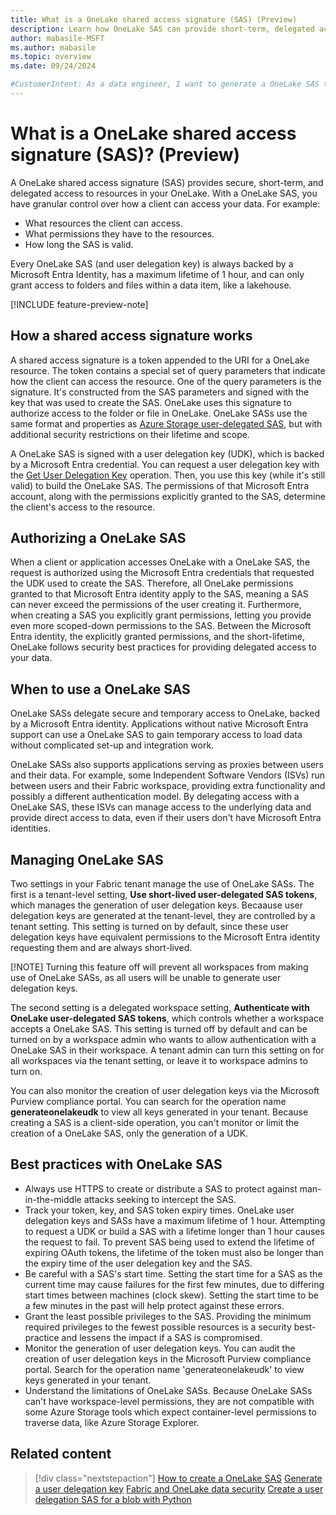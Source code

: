 ```yaml
---
title: What is a OneLake shared access signature (SAS) (Preview)
description: Learn how OneLake SAS can provide short-term, delegated access to OneLake
author: mabasile-MSFT
ms.author: mabasile
ms.topic: overview 
ms.date: 09/24/2024

#CustomerIntent: As a data engineer, I want to generate a OneLake SAS to integrate new applications into my Fabric environment.
---
```


# What is a OneLake shared access signature (SAS)? (Preview)

A OneLake shared access signature (SAS) provides secure, short-term, and delegated access to resources in your OneLake. With a OneLake SAS, you have granular control over how a client can access your data. For example:

- What resources the client can access.
- What permissions they have to the resources.
- How long the SAS is valid.

Every OneLake SAS (and user delegation key) is always backed by a Microsoft Entra Identity, has a maximum lifetime of 1 hour, and can only grant access to folders and files within a data item, like a lakehouse.

[!INCLUDE feature-preview-note]

## How a shared access signature works

A shared access signature is a token appended to the URI for a OneLake resource. The token contains a special set of query parameters that indicate how the client can access the resource. One of the query parameters is the signature. It's constructed from the SAS parameters and signed with the key that was used to create the SAS. OneLake uses this signature to authorize access to the folder or file in OneLake. OneLake SASs use the same format and properties as [Azure Storage user-delegated SAS](/rest/api/storageservices/create-user-delegation-sas), but with additional security restrictions on their lifetime and scope. 

A OneLake SAS is signed with a user delegation key (UDK), which is backed by a Microsoft Entra credential. You can request a user delegation key with the [Get User Delegation Key](/rest/api/storageservices/get-user-delegation-key) operation. Then, you use this key (while it's still valid) to build the OneLake SAS. The permissions of that Microsoft Entra
 account, along with the permissions explicitly granted to the SAS, determine the client's access to the resource.

## Authorizing a OneLake SAS

When a client or application accesses OneLake with a OneLake SAS, the request is authorized using the Microsoft Entra credentials that requested the UDK used to create the SAS. Therefore, all OneLake permissions granted to that Microsoft Entra identity apply to the SAS, meaning a SAS can never exceed the permissions of the user creating it. Furthermore, when creating a SAS you explicitly grant permissions, letting you provide even more scoped-down permissions to the SAS. Between the Microsoft Entra identity, the explicitly granted permissions, and the short-lifetime, OneLake follows security best practices for providing delegated access to your data.

## When to use a OneLake SAS

OneLake SASs delegate secure and temporary access to OneLake, backed by a Microsoft Entra identity. Applications without native Microsoft Entra support can use a OneLake SAS to gain temporary access to load data without complicated set-up and integration work.

OneLake SASs also supports applications serving as proxies between users and their data. For example, some Independent Software Vendors (ISVs) run between users and their Fabric workspace, providing extra functionality and possibly a different authentication model. By delegating access with a OneLake SAS, these ISVs can manage access to the underlying data and provide direct access to data, even if their users don't have Microsoft Entra identities.

## Managing OneLake SAS

Two settings in your Fabric tenant manage the use of OneLake SASs. The first is a tenant-level setting, **Use short-lived user-delegated SAS tokens**, which manages the generation of user delegation keys. Becaause user delegation keys are generated at the tenant-level, they are controlled by a tenant setting.  This setting is turned on by default, since these user delegation keys have equivalent permissions to the Microsoft Entra identity requesting them and are always short-lived.

[!NOTE]
Turning this feature off will prevent all workspaces from making use of OneLake SASs, as all users will be unable to generate user delegation keys.

The second setting is a delegated workspace setting, **Authenticate with OneLake user-delegated SAS tokens**, which controls whether a workspace accepts a OneLake SAS. This setting is turned off by default and can be turned on by a workspace admin who wants to allow authentication with a OneLake SAS in their workspace. A tenant admin can turn this setting on for all workspaces via the tenant setting, or leave it to workspace admins to turn on.  
  
You can also monitor the creation of user delegation keys via the Microsoft Purview compliance portal. You can search for the operation name **generateonelakeudk** to view all keys generated in your tenant. Because creating a SAS is a client-side operation, you can't monitor or limit the creation of a OneLake SAS, only the generation of a UDK.

## Best practices with OneLake SAS

- Always use HTTPS to create or distribute a SAS to protect against man-in-the-middle attacks seeking to intercept the SAS.
- Track your token, key, and SAS token expiry times.  OneLake user delegation keys and SASs have a maximum lifetime of 1 hour. Attempting to request a UDK or build a SAS with a lifetime longer than 1 hour causes the request to fail. To prevent SAS being used to extend the lifetime of expiring OAuth tokens, the lifetime of the token must also be longer than the expiry time of the user delegation key and the SAS.
- Be careful with a SAS's start time. Setting the start time for a SAS as the current time may cause failures for the first few minutes, due to differing start times between machines (clock skew). Setting the start time to be a few minutes in the past will help protect against these errors.
- Grant the least possible privileges to the SAS. Providing the minimum required privileges to the fewest possible resources is a security best-practice and lessens the impact if a SAS is compromised.
- Monitor the generation of user delegation keys. You can audit the creation of user delegation keys in the Microsoft Purview compliance portal. Search for the operation name 'generateonelakeudk' to view keys generated in your tenant.
- Understand the limitations of OneLake SASs. Because OneLake SASs can't have workspace-level permissions, they are not compatible with some Azure Storage tools which expect container-level permissions to traverse data, like Azure Storage Explorer.

## Related content

> [!div class="nextstepaction"]
> [How to create a OneLake SAS](how-to-create-onelake-sas.md)
> [Generate a user delegation key](/rest/api/storageservices/get-user-delegation-key)
> [Fabric and OneLake data security](/security/data-access-control-model.md)
> [Create a user delegation SAS for a blob with Python](/azure/storage/blobs/storage-blob-user-delegation-sas-create-python)
